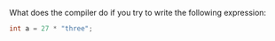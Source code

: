 What does the compiler do if you try to write the following expression:
```java 
int a = 27 * "three";
```
